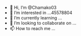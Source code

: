 - 👋 Hi, I’m @Chamako03
- 👀 I’m interested in ...45578804
- 🌱 I’m currently learning ...
- 💞️ I’m looking to collaborate on ...
- 📫 How to reach me ...

<!---
Chamako03/Chamako03 is a ✨ special ✨ repository because its `README.md` (this file) appears on your GitHub profile.
You can click the Preview link to take a look at your changes.
--->
